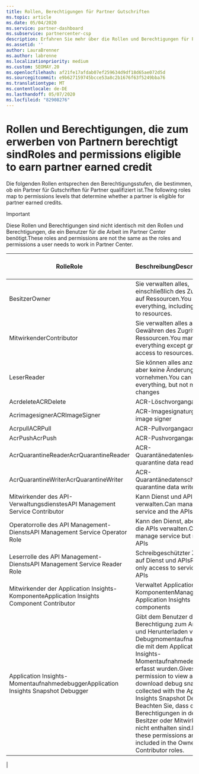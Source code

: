 ```yaml
---
title: Rollen, Berechtigungen für Partner Gutschriften
ms.topic: article
ms.date: 05/04/2020
ms.service: partner-dashboard
ms.subservice: partnercenter-csp
description: Erfahren Sie mehr über die Rollen und Berechtigungen für Partner, die in der Lage sind, vom Partner erworbene Guthaben (PEC) zu verdienen. Diese unterscheiden sich von den Rollen, die in Partner Center funktionieren.
ms.assetid: ''
author: LauraBrenner
ms.author: labrenne
ms.localizationpriority: medium
ms.custom: SEOMAY.20
ms.openlocfilehash: af21fe17afdab07ef259634d9df18d65ae072d5d
ms.sourcegitcommit: e9b627159745bcce53a8c2b1676f63f5249bba76
ms.translationtype: MT
ms.contentlocale: de-DE
ms.lasthandoff: 05/07/2020
ms.locfileid: "82908276"
---
```

# <a name="roles-and-permissions-eligible-to-earn-partner-earned-credit"></a><span data-ttu-id="3ff3a-104">Rollen und Berechtigungen, die zum erwerben von Partnern berechtigt sind</span><span class="sxs-lookup"><span data-stu-id="3ff3a-104">Roles and permissions eligible to earn partner earned credit</span></span>

<span data-ttu-id="3ff3a-105">Die folgenden Rollen entsprechen den Berechtigungsstufen, die bestimmen, ob ein Partner für Gutschriften für Partner qualifiziert ist.</span><span class="sxs-lookup"><span data-stu-id="3ff3a-105">The following roles map to permissions levels that determine whether a partner is eligible for partner earned credits.</span></span>

>[!Important]
><span data-ttu-id="3ff3a-106">Diese Rollen und Berechtigungen sind nicht identisch mit den Rollen und Berechtigungen, die ein Benutzer für die Arbeit im Partner Center benötigt.</span><span class="sxs-lookup"><span data-stu-id="3ff3a-106">These roles and permissions are not the same as the roles and permissions a user needs to work in Partner Center.</span></span>

|<span data-ttu-id="3ff3a-107">**Rolle**</span><span class="sxs-lookup"><span data-stu-id="3ff3a-107">**Role**</span></span>   |<span data-ttu-id="3ff3a-108">**Beschreibung**</span><span class="sxs-lookup"><span data-stu-id="3ff3a-108">**Description**</span></span>   |<span data-ttu-id="3ff3a-109">**PEC berechtigt**</span><span class="sxs-lookup"><span data-stu-id="3ff3a-109">**PEC eligible**</span></span>   |
|-----------------|:------------------|:--------------|
|<span data-ttu-id="3ff3a-110">Besitzer</span><span class="sxs-lookup"><span data-stu-id="3ff3a-110">Owner</span></span>  |<span data-ttu-id="3ff3a-111">Sie verwalten alles, einschließlich des Zugriffs auf Ressourcen.</span><span class="sxs-lookup"><span data-stu-id="3ff3a-111">You manage everything, including access to resources.</span></span>|<span data-ttu-id="3ff3a-112">Ja</span><span class="sxs-lookup"><span data-stu-id="3ff3a-112">Yes</span></span>|
|<span data-ttu-id="3ff3a-113">Mitwirkender</span><span class="sxs-lookup"><span data-stu-id="3ff3a-113">Contributor</span></span> |<span data-ttu-id="3ff3a-114">Sie verwalten alles außer dem Gewähren des Zugriffs auf Ressourcen.</span><span class="sxs-lookup"><span data-stu-id="3ff3a-114">You manage everything except granting access to resources.</span></span>|<span data-ttu-id="3ff3a-115">Ja</span><span class="sxs-lookup"><span data-stu-id="3ff3a-115">Yes</span></span>|
|<span data-ttu-id="3ff3a-116">Leser</span><span class="sxs-lookup"><span data-stu-id="3ff3a-116">Reader</span></span>|<span data-ttu-id="3ff3a-117">Sie können alles anzeigen, aber keine Änderungen vornehmen.</span><span class="sxs-lookup"><span data-stu-id="3ff3a-117">You can view everything, but not make any changes</span></span>|<span data-ttu-id="3ff3a-118">Nein </span><span class="sxs-lookup"><span data-stu-id="3ff3a-118">No</span></span>|
|<span data-ttu-id="3ff3a-119">Acrdelete</span><span class="sxs-lookup"><span data-stu-id="3ff3a-119">ACRDelete</span></span>|<span data-ttu-id="3ff3a-120">ACR-Löschvorgang</span><span class="sxs-lookup"><span data-stu-id="3ff3a-120">acr delete</span></span>|<span data-ttu-id="3ff3a-121">Ja</span><span class="sxs-lookup"><span data-stu-id="3ff3a-121">Yes</span></span>|
|<span data-ttu-id="3ff3a-122">Acrimagesigner</span><span class="sxs-lookup"><span data-stu-id="3ff3a-122">ACRImageSigner</span></span>|<span data-ttu-id="3ff3a-123">ACR-Imagesignaturgeber</span><span class="sxs-lookup"><span data-stu-id="3ff3a-123">acr image signer</span></span>|<span data-ttu-id="3ff3a-124">Ja</span><span class="sxs-lookup"><span data-stu-id="3ff3a-124">Yes</span></span>|
|<span data-ttu-id="3ff3a-125">Acrpull</span><span class="sxs-lookup"><span data-stu-id="3ff3a-125">ACRPull</span></span>|<span data-ttu-id="3ff3a-126">ACR-Pullvorgang</span><span class="sxs-lookup"><span data-stu-id="3ff3a-126">acr pull</span></span>|<span data-ttu-id="3ff3a-127">Ja</span><span class="sxs-lookup"><span data-stu-id="3ff3a-127">Yes</span></span>|
|<span data-ttu-id="3ff3a-128">AcrPush</span><span class="sxs-lookup"><span data-stu-id="3ff3a-128">AcrPush</span></span>|<span data-ttu-id="3ff3a-129">ACR-Pushvorgang</span><span class="sxs-lookup"><span data-stu-id="3ff3a-129">acr push</span></span>|<span data-ttu-id="3ff3a-130">Ja</span><span class="sxs-lookup"><span data-stu-id="3ff3a-130">Yes</span></span>|
|<span data-ttu-id="3ff3a-131">AcrQuarantineReader</span><span class="sxs-lookup"><span data-stu-id="3ff3a-131">AcrQuarantineReader</span></span>|<span data-ttu-id="3ff3a-132">ACR-Quarantänedatenleser</span><span class="sxs-lookup"><span data-stu-id="3ff3a-132">acr quarantine data reader</span></span>|<span data-ttu-id="3ff3a-133">Nein </span><span class="sxs-lookup"><span data-stu-id="3ff3a-133">No</span></span>|
|<span data-ttu-id="3ff3a-134">AcrQuarantineWriter</span><span class="sxs-lookup"><span data-stu-id="3ff3a-134">AcrQuarantineWriter</span></span>| <span data-ttu-id="3ff3a-135">ACR-Quarantänedatenschreiber</span><span class="sxs-lookup"><span data-stu-id="3ff3a-135">acr quarantine data writer</span></span>|<span data-ttu-id="3ff3a-136">Ja</span><span class="sxs-lookup"><span data-stu-id="3ff3a-136">Yes</span></span>|
|<span data-ttu-id="3ff3a-137">Mitwirkender des API-Verwaltungsdienstes</span><span class="sxs-lookup"><span data-stu-id="3ff3a-137">API Management Service Contributor</span></span>|<span data-ttu-id="3ff3a-138">Kann Dienst und APIs verwalten.</span><span class="sxs-lookup"><span data-stu-id="3ff3a-138">Can manage service and the APIs</span></span>|<span data-ttu-id="3ff3a-139">Ja</span><span class="sxs-lookup"><span data-stu-id="3ff3a-139">Yes</span></span>|
|<span data-ttu-id="3ff3a-140">Operatorrolle des API Management-Diensts</span><span class="sxs-lookup"><span data-stu-id="3ff3a-140">API Management Service Operator Role</span></span>|<span data-ttu-id="3ff3a-141">Kann den Dienst, aber nicht die APIs verwalten.</span><span class="sxs-lookup"><span data-stu-id="3ff3a-141">Can manage service but not the APIs</span></span>|<span data-ttu-id="3ff3a-142">Ja</span><span class="sxs-lookup"><span data-stu-id="3ff3a-142">Yes</span></span>|
|<span data-ttu-id="3ff3a-143">Leserrolle des API Management-Diensts</span><span class="sxs-lookup"><span data-stu-id="3ff3a-143">API Management Service Reader Role</span></span>|<span data-ttu-id="3ff3a-144">Schreibgeschützter Zugriff auf Dienst und APIs</span><span class="sxs-lookup"><span data-stu-id="3ff3a-144">Read-only access to service and APIs</span></span>|<span data-ttu-id="3ff3a-145">Nein </span><span class="sxs-lookup"><span data-stu-id="3ff3a-145">No</span></span>|
|<span data-ttu-id="3ff3a-146">Mitwirkender der Application Insights-Komponente</span><span class="sxs-lookup"><span data-stu-id="3ff3a-146">Application Insights Component Contributor</span></span>|<span data-ttu-id="3ff3a-147">Verwaltet Application Insights Komponenten</span><span class="sxs-lookup"><span data-stu-id="3ff3a-147">Manages Application Insights components</span></span>|<span data-ttu-id="3ff3a-148">Ja</span><span class="sxs-lookup"><span data-stu-id="3ff3a-148">Yes</span></span>|
|<span data-ttu-id="3ff3a-149">Application Insights-Momentaufnahmedebugger</span><span class="sxs-lookup"><span data-stu-id="3ff3a-149">Application Insights Snapshot Debugger</span></span>|<span data-ttu-id="3ff3a-150">Gibt dem Benutzer die Berechtigung zum Anzeigen und Herunterladen von Debugmomentaufnahmen, die mit dem Application Insights-Momentaufnahmedebugger erfasst wurden.</span><span class="sxs-lookup"><span data-stu-id="3ff3a-150">Gives user permission to view and download debug snapshots collected with the Application Insights Snapshot Debugger.</span></span> <span data-ttu-id="3ff3a-151">Beachten Sie, dass diese Berechtigungen in der Rolle Besitzer oder Mitwirkender nicht enthalten sind.</span><span class="sxs-lookup"><span data-stu-id="3ff3a-151">Note that these permissions are not included in the Owner or Contributor roles.</span></span>|<span data-ttu-id="3ff3a-152">Ja</span><span class="sxs-lookup"><span data-stu-id="3ff3a-152">Yes</span></span>|
|